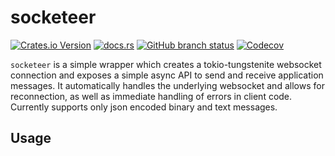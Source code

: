 # socketeer

[![Crates.io Version](https://img.shields.io/crates/v/compass_data?style=for-the-badge)](https://crates.io/crates/socketeer)
[![docs.rs](https://img.shields.io/docsrs/compass_data?style=for-the-badge)](https://docs.rs/socketeer)
[![GitHub branch status](https://img.shields.io/github/checks-status/zheylmun/compass_data/main?style=for-the-badge&logo=GitHub)](https://github.com/zheylmun/socketeer/actions)
[![Codecov](https://img.shields.io/codecov/c/github/zheylmun/compass_data?style=for-the-badge&logo=CodeCov)](https://app.codecov.io/gh/zheylmun/socketeer)

`socketeer` is a simple wrapper which creates a tokio-tungstenite websocket connection and exposes a simple async API to send and receive application messages.
It automatically handles the underlying websocket and allows for reconnection, as well as immediate handling of errors in client code.
Currently supports only json encoded binary and text messages.

## Usage
